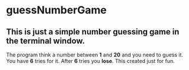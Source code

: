 # guessNumberGame
This is just a simple number guessing game in the terminal window. 
---
The program think a number between **1** and **20** and you need to guess it.
You have **6** tries for it. After **6** tries you **lose**.
This created just for fun. 
